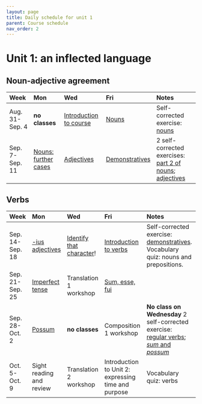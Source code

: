 ```yaml
---
layout: page
title: Daily schedule for unit 1
parent: Course schedule
nav_order: 2
---
```



# Unit 1: an inflected language



## Noun-adjective agreement

| Week | Mon     |  Wed     |  Fri     | Notes |
| :------------- | :------------- |:------------- | :-------------| :-------------|
|Aug. 31-Sep. 4 | **no classes** | [Introduction to course](../../../assignments/intro/)| [Nouns](../../../assignments/nouns/) |     Self-corrected exercise: [nouns](../../../assignments/nouns/exercise/) |
|Sep. 7-Sep. 11 | [Nouns: further cases](../../../assignments/nouns2/) | [Adjectives](../../../assignments/adjectives/)| [Demonstratives](../../../assignments/demonstratives/) |     2 self-corrected exercises: [part 2 of nouns](../../../assignments/nouns2/exercise/); [adjectives](../../../assignments/adjectives/exercise/) |


## Verbs

| Week | Mon     |  Wed     |  Fri     | Notes |
| :------------- | :------------- |:------------- | :-------------| :-------------|
|Sep. 14-Sep. 18 | [-ius adjectives](../../../assigments/adjectives-ius/) | [Identify that character](../../../assignments/prosopography/)!| [Introduction to verbs](../../../assignments/verbs/) |     Self-corrected exercise: [demonstratives](../../../assignments/adjectives-ius/exercise/). Vocabulary quiz: nouns and prepositions. |
|Sep. 21-Sep. 25 | [Imperfect tense](../../../assignments/imperfect/) | Translation 1 workshop| [Sum, esse, fui](../../../assignments/sum/) |      |
|Sep. 28-Oct. 2 | [Possum](../../../assignments/possum/) | **no classes**| Composition 1 workshop |   **No class on Wednesday**  2 self-corrected exercise: [regular verbs](../../../assignments/imperfect/exercise/); [*sum* and *possum*](../../../assignments/possum/exercise/) |
|Oct. 5-Oct. 9 | Sight reading and review | Translation 2 workshop| Introduction to Unit 2: expressing time and purpose |     Vocabulary quiz: verbs |

